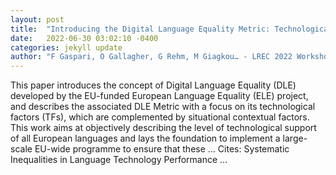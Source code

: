 ```yaml
---
layout: post
title:  "Introducing the Digital Language Equality Metric: Technological Factors"
date:   2022-06-30 03:02:10 -0400
categories: jekyll update
author: "F Gaspari, O Gallagher, G Rehm, M Giagkou… - LREC 2022 Workshop …, 2022"
---
```

This paper introduces the concept of Digital Language Equality (DLE) developed by the EU-funded European Language Equality (ELE) project, and describes the associated DLE Metric with a focus on its technological factors (TFs), which are complemented by situational contextual factors. This work aims at objectively describing the level of technological support of all European languages and lays the foundation to implement a large-scale EU-wide programme to ensure that these …
Cites: ‪Systematic Inequalities in Language Technology Performance …‬  